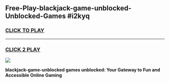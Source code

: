 
## Free-Play-blackjack-game-unblocked-Unblocked-Games #i2kyq
<h3>
<a href="https://news.freeplayer.one?title=blackjack-game-unblocked&ref=8M">CLICK TO PLAY</a></h3>
<hr>

<h3>
<a href="https://news.freeplayer.one?title=blackjack-game-unblocked&ref=8M">CLICK 2 PLAY</a>
  
</h3>

<a href="https://news.freeplayer.one?title=blackjack-game-unblocked&ref=8M"><img src="https://clearcache.store/games.png"></a>


**blackjack-game-unblocked games unblocked: Your Gateway to Fun and Accessible Online Gaming**
